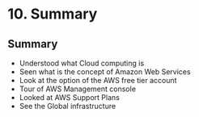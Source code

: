 # 10. Summary

## Summary

* Understood what Cloud computing is
* Seen what is the concept of Amazon Web Services
* Look at the option of the AWS free tier account
* Tour of AWS Management console
* Looked at AWS Support Plans
* See the Global infrastructure

